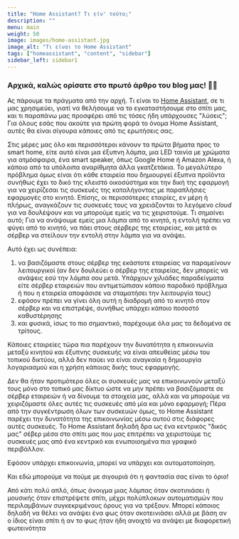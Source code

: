 ```yaml
---
title: "Home Assistant? Τι είν' τούτο;"
description: ""
menu: main
weight: 50
image: images/home-assistant.jpg
image_alt: "Τι είναι το Home Assistant"
tags: ["homeassistant", "content", "sidebar"]
sidebar_left: sidebar1
---
```


### Αρχικά, καλώς ορίσατε στο πρωτό άρθρο του blog μας! 🎉😊

Ας πάρουμε τα πράγματα από την αρχή. Τι είναι το <a rel="noreferrer noopener" href="https://www.home-assistant.io/" target="_blank">Home Assistant</a>, σε τι μας χρησιμεύει, γιατί να θελήσουμε να το εγκαταστήσουμε στο σπίτι μας, και τι παραπάνω μας προσφέρει από τις τόσες ήδη υπάρχουσες "λύσεις"; Για όλους εσάς που ακούτε για πρώτη φορά το όνομα Home Assistant, αυτές θα είναι σίγουρα κάποιες από τις ερωτήσεις σας. 

Στις μέρες μας όλο και περισσότεροι κάνουν τα πρώτα βήματα προς το smart home, είτε αυτό είναι μια έξυπνη λάμπα, μια LED ταινία με χρώματα για ατμόσφαιρα, ένα smart speaker, όπως Google Home ή Amazon Alexa, ή κάποιο από τα υπόλοιπα αναρίθμητα άλλα γκατζετάκια. Το μεγαλύτερο πρόβλημα όμως είναι ότι κάθε εταιρεία που δημιουργεί έξυπνα προϊόντα συνήθως έχει το δικό της κλειστό οικοσύστημα και την δική της εφαρμογή για να χειρίζεσαι τις συσκευές της καταλήγοντας με παραπλήσιες εφαρμογές στο κινητό. Επίσης, οι περισσότερες εταιρίες, εν μέρη ή πλήρως, αναγκάζουν τις συσκευές τους να χρειάζονται το λεγόμενο <em>cloud</em> για να δουλέψουν και να μπορούμε εμείς να τις χειριστούμε. Τι σημαίνει αυτό; Για να ανάψουμε εμείς μια λάμπα από το κινητό, η εντολή πρέπει να φύγει από το κινητό, να πάει στους σέρβερς της εταιρείας, και μετά οι σέρβερ να στείλουν την εντολή στην λάμπα για να ανάψει. 

Αυτό έχει ως συνέπεια:

<ol>
<li>να βασιζόμαστε στους σέρβερ της εκάστοτε εταιρείας να παραμείνουν λειτουργικοί (αν δεν δουλεύει ο σέρβερ της εταιρείας, δεν μπορείς να ανάψεις εσύ την λάμπα σου μετά. Υπάρχουν χιλιάδες παραδείγματα είτε σέρβερ εταιρειών που αντιμετώπισαν κάποιο παροδικό πρόβλημα ή που η εταιρεία αποφάσισε να σταματήσει την λειτουργία τους)</li>
<li>εφόσον πρέπει να γίνει όλη αυτή η διαδρομή από το κινητό στον σέρβερ και να επιστρέψε, συνήθως υπάρχει κάποιο ποσοστό καθυστέρησης</li>
<li>και φυσικά, ίσως το πιο σημαντικό, παρέχουμε όλα μας τα δεδομένα σε τρίτους.</li>
</ol>

Κάποιες εταιρείες τώρα πια παρέχουν την δυνατότητα η επικοινωνία μεταξύ κινητού και έξυπνης συσκευής να είναι απευθείας μέσω του τοπικού δικτύου, αλλά δεν παύει να είναι αναγκαία η δημιουργία λογαριασμού και η χρήση κάποιας δικής τους εφαρμογής.

Δεν θα ήταν προτιμότερο όλες οι συσκευές μας να επικοινωνούν μεταξύ τους μόνο στο τοπικό μας δίκτυο ώστε να μην πρέπει να βασιζόμαστε σε σέρβερ εταιρειών ή να δίνουμε τα στοιχεία μας, αλλά και να μπορούμε να χειριζόμαστε όλες αυτές τις συσκευές από μία και μόνο εφαρμογή; Πέρα από την συγκέντρωση όλων των συσκευών όμως, το Home Assistant παρέχει την δυνατότητα της επικοινωνίας μέσω αυτού στις διάφορες αυτές συσκευές. Το Home Assistant δηλαδή δρα ως ένα κεντρικός "δικός μας" σέβερ μέσα στο σπίτι μας που μας επιτρέπει να χειριστούμε τις συσκευές μας από ένα κεντρικό και ενωποιοημένα πια γραφικό περιβάλλον. 

Εφόσον υπάρχει επικοινωνία, μπορεί να υπάρχει και αυτοματοποίηση.

Και εδώ μπορούμε να πούμε με σιγουριά ότι η φαντασία σας είναι το όριο!

Από κάτι πολύ απλό, όπως άνοιγμα μιας λάμπας όταν σκοτιnιάσει ή μουσικής όταν επιστρέψετε σπίτι, μέχρι πολύπλοκων αυτοματισμών που περιλαμβάνων συγκεκριμένους όρους για να τρέξουν. Μπορεί κάποιος δηλαδή να θέλει να ανάψει ένα φως όταν σκοτεινιάσει αλλά με βάση αν ο ίδιος είναι σπίτι ή αν το φως ήταν ήδη ανοιχτό να ανάψει με διαφορετική φωτεινότητα 